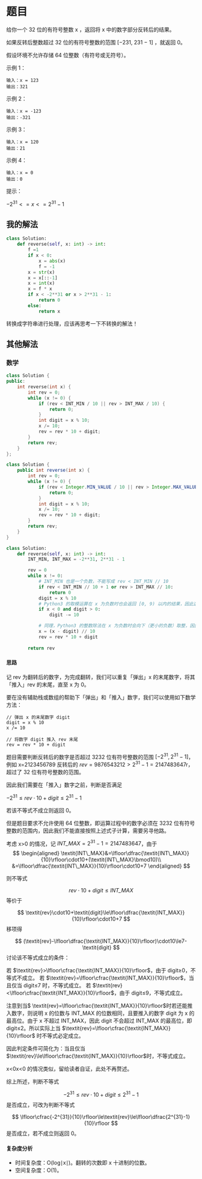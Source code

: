 # 	题目

给你一个 32 位的有符号整数 x ，返回将 x 中的数字部分反转后的结果。

如果反转后整数超过 32 位的有符号整数的范围 [−231,  231 − 1] ，就返回 0。

假设环境不允许存储 64 位整数（有符号或无符号）。


示例 1：

```
输入：x = 123
输出：321
```

示例 2：

```
输入：x = -123
输出：-321
```

示例 3：

```
输入：x = 120
输出：21
```

示例 4：

```
输入：x = 0
输出：0
```


提示：

$-2^{31} <= x <= 2^{31} - 1$

## 我的解法

```python
class Solution:
    def reverse(self, x: int) -> int:
        f =1
        if x < 0:
            x = abs(x)
            f = -1
        x = str(x)
        x = x[::-1]
        x = int(x)
        x = f * x
        if x < -2**31 or x > 2**31 - 1:
            return 0
        else:
            return x
```

转换成字符串进行处理，应该再思考一下不转换的解法！

## 其他解法

### 数学

```c++
class Solution {
public:
    int reverse(int x) {
        int rev = 0;
        while (x != 0) {
            if (rev < INT_MIN / 10 || rev > INT_MAX / 10) {
                return 0;
            }
            int digit = x % 10;
            x /= 10;
            rev = rev * 10 + digit;
        }
        return rev;
    }
};
```

```java
class Solution {
    public int reverse(int x) {
        int rev = 0;
        while (x != 0) {
            if (rev < Integer.MIN_VALUE / 10 || rev > Integer.MAX_VALUE / 10) {
                return 0;
            }
            int digit = x % 10;
            x /= 10;
            rev = rev * 10 + digit;
        }
        return rev;
    }
}
```

```python
class Solution:
    def reverse(self, x: int) -> int:
        INT_MIN, INT_MAX = -2**31, 2**31 - 1

        rev = 0
        while x != 0:
            # INT_MIN 也是一个负数，不能写成 rev < INT_MIN // 10
            if rev < INT_MIN // 10 + 1 or rev > INT_MAX // 10:
                return 0
            digit = x % 10
            # Python3 的取模运算在 x 为负数时也会返回 [0, 9) 以内的结果，因此这里需要进行特殊判断
            if x < 0 and digit > 0:
                digit -= 10

            # 同理，Python3 的整数除法在 x 为负数时会向下（更小的负数）取整，因此不能写成 x //= 10
            x = (x - digit) // 10
            rev = rev * 10 + digit
        
        return rev
```

#### 思路

记 rev 为翻转后的数字，为完成翻转，我们可以重复「弹出」x 的末尾数字，将其「推入」rev 的末尾，直至 x 为 0。

要在没有辅助栈或数组的帮助下「弹出」和「推入」数字，我们可以使用如下数学方法：

```
// 弹出 x 的末尾数字 digit
digit = x % 10
x /= 10

// 将数字 digit 推入 rev 末尾
rev = rev * 10 + digit
```

题目需要判断反转后的数字是否超过 3232 位有符号整数的范围 $[-2^{31},2^{31}-1]$，例如 x=2123456789 反转后的 $\textit{rev}=9876543212>2^{31}-1=2147483647$r，超过了 32 位有符号整数的范围。

因此我们需要在「推入」数字之前，判断是否满足

$-2^{31}\le\textit{rev}\cdot10+\textit{digit}\le2^{31}-1$

若该不等式不成立则返回 0。

但是题目要求不允许使用 64 位整数，即运算过程中的数字必须在 3232 位有符号整数的范围内，因此我们不能直接按照上述式子计算，需要另寻他路。

考虑 x>0 的情况，记 $\textit{INT\_MAX}=2^{31}-1=2147483647$，由于
$$
\begin{aligned} \textit{INT\_MAX}&=\lfloor\dfrac{\textit{INT\_MAX}}{10}\rfloor\cdot10+(\textit{INT\_MAX}\bmod10)\\ &=\lfloor\dfrac{\textit{INT\_MAX}}{10}\rfloor\cdot10+7 \end{aligned}
$$

则不等式

$$
\textit{rev}\cdot10+\textit{digit}\le\textit{INT_MAX}
$$
等价于

$$
\textit{rev}\cdot10+\textit{digit}\le\lfloor\dfrac{\textit{INT_MAX}}{10}\rfloor\cdot10+7
$$
移项得

$$
(\textit{rev}-\lfloor\dfrac{\textit{INT_MAX}}{10}\rfloor)\cdot10\le7-\textit{digit}
$$
讨论该不等式成立的条件：

若 $\textit{rev}>\lfloor\cfrac{\textit{INT_MAX}}{10}\rfloor$，由于 digit≥0，不等式不成立。
若 $\textit{rev}=\lfloor\cfrac{\textit{INT_MAX}}{10}\rfloor$，当且仅当 digit≤7 时，不等式成立。
若 $\textit{rev}<\lfloor\cfrac{\textit{INT_MAX}}{10}\rfloor$，由于 digit≤9，不等式成立。

注意到当$ \textit{rev}=\lfloor\cfrac{\textit{INT_MAX}}{10}\rfloor$时若还能推入数字，则说明 x 的位数与 INT_MAX 的位数相同，且要推入的数字 digit 为 x 的最高位。由于 x 不超过 INT_MAX，因此 digit 不会超过 INT_MAX 的最高位，即 digit≤2。所以实际上当 $\textit{rev}=\lfloor\cfrac{\textit{INT_MAX}}{10}\rfloor$ 时不等式必定成立。

因此判定条件可简化为：当且仅当 $\textit{rev}\le\lfloor\cfrac{\textit{INT_MAX}}{10}\rfloor$时，不等式成立。

x<0x<0 的情况类似，留给读者自证，此处不再赘述。

综上所述，判断不等式

$$
-2^{31}\le\textit{rev}\cdot10+\textit{digit}\le2^{31}-1
$$
是否成立，可改为判断不等式

$$
\lfloor\cfrac{-2^{31}}{10}\rfloor\le\textit{rev}\le\lfloor\dfrac{2^{31}-1}{10}\rfloor
$$
是否成立，若不成立则返回 0。

#### 复杂度分析

- 时间复杂度：O(log∣x∣)。翻转的次数即 x 十进制的位数。
- 空间复杂度：O(1)。
